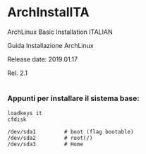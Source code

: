 # ArchInstalITA





ArchLinux Basic Installation ITALIAN



Guida Installazione ArchLinux



Release date: 2019.01.17



Rel. 2.1



#

### Appunti per installare il sistema base: ##





```
loadkeys it
cfdisk
```

```
/dev/sda1         # boot (flag bootable)
/dev/sda2         # root(/)
/dev/sda3         # Home
```
